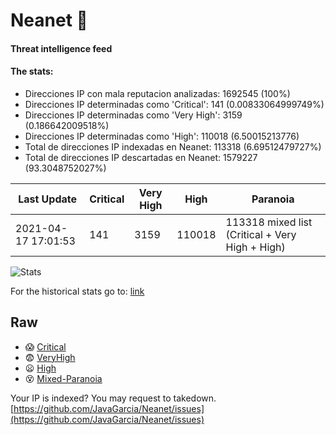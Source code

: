 # Neanet :hocho:
#### Threat intelligence feed
#### The stats:

- Direcciones IP con mala reputacion analizadas: 1692545 (100%)
- Direcciones IP determinadas como 'Critical':  141 (0.00833064999749%)
- Direcciones IP determinadas como 'Very High':  3159 (0.186642009518%)
- Direcciones IP determinadas como 'High':  110018 (6.50015213776)
- Total de direcciones IP indexadas en Neanet:  113318 (6.69512479727%)
- Total de direcciones IP descartadas en Neanet:  1579227 (93.3048752027%)

| Last Update | Critical | Very High | High | Paranoia |
| --- | --- | --- | --- | --- |
| 2021-04-17 17:01:53 | 141 | 3159 | 110018 | 113318 mixed list (Critical + Very High + High)|

![Stats](https://docs.google.com/spreadsheets/d/e/2PACX-1vSnaNMIXVabIpDJjufMlzH7poXnshF3mgd8Is1g9ytUEzVsP5my4Trn8f-xkoLLQ38xpL3HtmUexLo6/pubchart?oid=501124687&format=image)

For the historical stats go to: [link](/stats.csv)
## Raw
- :scream: [Critical](https://raw.githubusercontent.com/JavaGarcia/Neanet/master/blacklists/neanet_critical.txt)
- :fearful: [VeryHigh](https://raw.githubusercontent.com/JavaGarcia/Neanet/master/blacklists/neanet_veryHigh.txtt)
- :frowning: [High](https://raw.githubusercontent.com/JavaGarcia/Neanet/master/blacklists/neanet_high.txt)
- :dizzy_face: [Mixed-Paranoia](https://raw.githubusercontent.com/JavaGarcia/Neanet/master/blacklists/neanet_all.txt)


Your IP is indexed? You may request to takedown. [https://github.com/JavaGarcia/Neanet/issues](https://github.com/JavaGarcia/Neanet/issues)






























































































































































































































































































































































































































































































































































































































































































































































































































































































































































































































































































































































































































































































































































































































































































































































































































































































































































































































































































































































































































































































































































































































































































































































































































































































































































































































































































































































































































































































































































































































































































































































































































































































































































































































































































































































































































































































































































































































































































































































































































































































































































































































































































































































































































































































































































































































































































































































































































































































































































































































































































































































































































































































































































































































































































































































































































































































































































































































































































